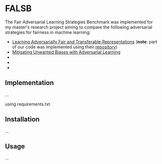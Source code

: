 # FALSB
The Fair Adversarial Learning Strategies Benchmark was implemented for my master's research project aiming to compare the following adversarial strategies for fairness in machine learning:

* [Learning Adversarially Fair and Transferable Representations](https://arxiv.org/abs/1802.06309) (**note**: part of our code was implemented using their [repository](https://github.com/VectorInstitute/laftr))
* [Mitigating Unwanted Biases with Adversarial Learning](https://dl.acm.org/doi/10.1145/3278721.3278779)
*
*
*

## Implementation

...

using requirements.txt


## Installation

...

## Usage

...